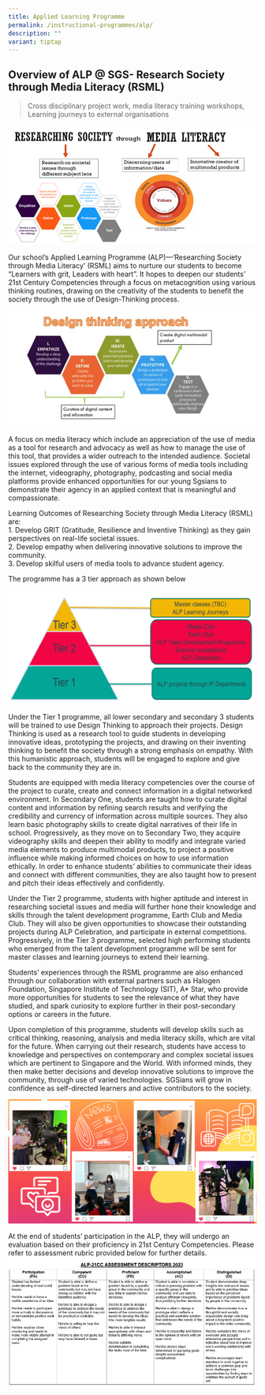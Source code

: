 ```yaml
---
title: Applied Learning Programme
permalink: /instructional-programmes/alp/
description: ""
variant: tiptap
---
```

## Overview of ALP @ SGS- Research Society through Media Literacy (RSML) 
>Cross disciplinary project work, media literacy training workshops, Learning journeys to external organisations

![](/images/ALP-Framework.png)

Our school’s Applied Learning Programme (ALP)—‘Researching Society through Media Literacy’ (RSML) aims to nurture our students to become “Learners with grit, Leaders with heart”. It hopes to deepen our students’ 21st Century Competencies through a focus on metacognition using various thinking routines, drawing on the creativity of the students to benefit the society through the use of Design-Thinking process.  

![](/images/alp-003.JPG)
  
A focus on media literacy which include an appreciation of the use of media as a tool for research and advocacy as well as how to manage the use of this tool, that provides a wider outreach to the intended audience. Societal issues explored through the use of various forms of media tools including the internet, videography, photography, podcasting and social media platforms provide enhanced opportunities for our young Sgsians to demonstrate their agency in an applied context that is meaningful and compassionate.  
  
Learning Outcomes of Researching Society through Media Literacy (RSML) are:  
1\. Develop GRIT (Gratitude, Resilience and Inventive Thinking) as they gain perspectives on real-life societal issues.  
2\. Develop empathy when delivering innovative solutions to improve the community.  
3\. Develop skilful users of media tools to advance student agency. 


The programme has a 3 tier approach as shown below

![](/images/alp-004.png)

Under the Tier 1 programme, all lower secondary and secondary 3 students will be trained to use Design Thinking to approach their projects. Design Thinking is used as a research tool to guide students in developing innovative ideas, prototyping the projects, and drawing on their inventing thinking to benefit the society through a strong emphasis on empathy. With this humanistic approach, students will be engaged to explore and give back to the community they are in.

Students are equipped with media literacy competencies over the course of the project to curate, create and connect information in a digital networked environment. In Secondary One, students are taught how to curate digital content and information by refining search results and verifying the credibility and currency of information across multiple sources. They also learn basic photography skills to create digital narratives of their life in school. Progressively, as they move on to Secondary Two, they acquire videography skills and deepen their ability to modify and integrate varied media elements to produce multimodal products, to project a positive influence while making informed choices on how to use information ethically. In order to enhance students’ abilities to communicate their ideas and connect with different communities, they are also taught how to present and pitch their ideas effectively and confidently.

Under the Tier 2 programme, students with higher aptitude and interest in researching societal issues and media will further hone their knowledge and skills through the talent development programme, Earth Club and Media Club. They will also be given opportunities to showcase their outstanding projects during ALP Celebration, and participate in external competitions. Progressively, in the Tier 3 programme, selected high performing students who emerged from the talent development programme will be sent for master classes and learning journeys to extend their learning. 

Students’ experiences through the RSML programme are also enhanced through our collaboration with external partners such as Halogen Foundation, Singapore Institute of Technology (SIT), A* Star, who provide more opportunities for students to see the relevance of what they have studied, and spark curiosity to explore further in their post-secondary options or careers in the future.  

Upon completion of this programme, students will develop skills such as critical thinking, reasoning, analysis and media literacy skills, which are vital for the future. When carrying out their research, students have access to knowledge and perspectives on contemporary and complex societal issues which are pertinent to Singapore and the World. With informed minds, they then make better decisions and develop innovative solutions to improve the community, through use of varied technologies. SGSians will grow in confidence as self-directed learners and active contributors to the society.







![](/images/alp.png)

At the end of students’ participation in the ALP, they will undergo an evaluation based on their proficiency in 21st Century Competencies. Please refer to assessment rubric provided below for further details. 
![](/images/reportcard%20alp%202023.jpg)